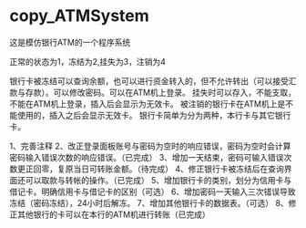 # copy_ATMSystem
这是模仿银行ATM的一个程序系统

正常的状态为1，冻结为2,挂失为3，注销为4

银行卡被冻结可以查询余额，也可以进行资金转入的，但不允许转出（可以接受汇款与存款）。可以修改密码。可以在ATM机上登录。
挂失时可以存入，不能支取，不能在ATM机上登录，插入后会显示为无效卡。
被注销的银行卡在ATM机上是不能使用的，插入之后会显示无效卡。
银行卡简单为分为两种，本行卡与其它银行卡。

1、完善注释
2、改正登录面板账号与密码为空时的响应错误，密码为空时会计算密码输入错误次数的响应错误。（已完成）
3、增加一天结束，密码可输入错误次数更正回零，复原当日可转账金额。（待完成）
4、修正银行卡被冻结后在查询界面还可以取款与转帐的操作。（已完成）
5、增加银行卡的类别，划分为信用卡与借记卡。明确信用卡与借记卡的区别（可选）
6、增加密码一天输入三次错误导致冻结（密码冻结），24小时后解冻。
7、增加其他银行卡的数据表。（可选）
8、修正其他银行的卡可以在本行的ATM机进行转账（已完成）
